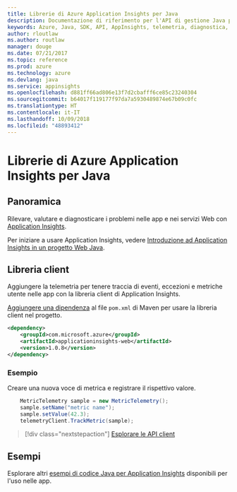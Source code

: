 ```yaml
---
title: Librerie di Azure Application Insights per Java
description: Documentazione di riferimento per l'API di gestione Java per Azure Appplication Insights
keywords: Azure, Java, SDK, API, AppInsights, telemetria, diagnostica, traccia, log, prestazioni
author: rloutlaw
ms.author: routlaw
manager: douge
ms.date: 07/21/2017
ms.topic: reference
ms.prod: azure
ms.technology: azure
ms.devlang: java
ms.service: appinsights
ms.openlocfilehash: d881ff66ad806e13f7d2cbafff6ce85c23240304
ms.sourcegitcommit: b64017f119177f97da7a5930489874e67b09c0fc
ms.translationtype: HT
ms.contentlocale: it-IT
ms.lasthandoff: 10/09/2018
ms.locfileid: "48893412"
---
```

# <a name="azure-application-insights-libraries-for-java"></a>Librerie di Azure Application Insights per Java

## <a name="overview"></a>Panoramica

Rilevare, valutare e diagnosticare i problemi nelle app e nei servizi Web con [Application Insights](/azure/application-insights/app-insights-overview).

Per iniziare a usare Application Insights, vedere [Introduzione ad Application Insights in un progetto Web Java](/azure/application-insights/app-insights-java-get-started).

## <a name="client-library"></a>Libreria client

Aggiungere la telemetria per tenere traccia di eventi, eccezioni e metriche utente nelle app con la libreria client di Application Insights.

[Aggiungere una dipendenza](https://maven.apache.org/guides/getting-started/index.html#How_do_I_use_external_dependencies) al file `pom.xml` di Maven per usare la libreria client nel progetto.

```XML
<dependency>
    <groupId>com.microsoft.azure</groupId>
    <artifactId>applicationinsights-web</artifactId>   
    <version>1.0.8</version>
</dependency>
```   

### <a name="example"></a>Esempio

Creare una nuova voce di metrica e registrare il rispettivo valore.

```java
    MetricTelemetry sample = new MetricTelemetry();
    sample.setName("metric name");
    sample.setValue(42.3);
    telemetryClient.TrackMetric(sample);
```

> [!div class="nextstepaction"]
> [Esplorare le API client](/java/api/overview/azure/appinsights/client)

## <a name="samples"></a>Esempi

Esplorare altri [esempi di codice Java per Application Insights](https://azure.microsoft.com/en-us/resources/samples/?term=insights&platform=java) disponibili per l'uso nelle app.
